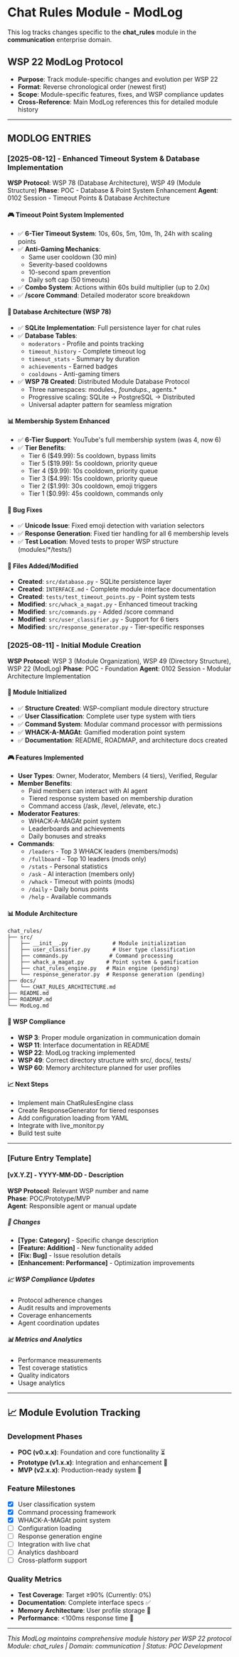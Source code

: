 # Chat Rules Module - ModLog

This log tracks changes specific to the **chat_rules** module in the **communication** enterprise domain.

## WSP 22 ModLog Protocol
- **Purpose**: Track module-specific changes and evolution per WSP 22
- **Format**: Reverse chronological order (newest first)
- **Scope**: Module-specific features, fixes, and WSP compliance updates
- **Cross-Reference**: Main ModLog references this for detailed module history

---

## MODLOG ENTRIES

### [2025-08-12] - Enhanced Timeout System & Database Implementation
**WSP Protocol**: WSP 78 (Database Architecture), WSP 49 (Module Structure)
**Phase**: POC - Database & Point System Enhancement
**Agent**: 0102 Session - Timeout Points & Database Architecture

#### 🎮 Timeout Point System Implemented
- ✅ **6-Tier Timeout System**: 10s, 60s, 5m, 10m, 1h, 24h with scaling points
- ✅ **Anti-Gaming Mechanics**: 
  - Same user cooldown (30 min)
  - Severity-based cooldowns
  - 10-second spam prevention
  - Daily soft cap (50 timeouts)
- ✅ **Combo System**: Actions within 60s build multiplier (up to 2.0x)
- ✅ **/score Command**: Detailed moderator score breakdown

#### 💾 Database Architecture (WSP 78)
- ✅ **SQLite Implementation**: Full persistence layer for chat rules
- ✅ **Database Tables**:
  - `moderators` - Profile and points tracking
  - `timeout_history` - Complete timeout log
  - `timeout_stats` - Summary by duration
  - `achievements` - Earned badges
  - `cooldowns` - Anti-gaming timers
- ✅ **WSP 78 Created**: Distributed Module Database Protocol
  - Three namespaces: modules.*, foundups.*, agents.*
  - Progressive scaling: SQLite → PostgreSQL → Distributed
  - Universal adapter pattern for seamless migration

#### 📊 Membership System Enhanced
- ✅ **6-Tier Support**: YouTube's full membership system (was 4, now 6)
- ✅ **Tier Benefits**:
  - Tier 6 ($49.99): 5s cooldown, bypass limits
  - Tier 5 ($19.99): 5s cooldown, priority queue
  - Tier 4 ($9.99): 10s cooldown, priority queue
  - Tier 3 ($4.99): 15s cooldown, priority queue
  - Tier 2 ($1.99): 30s cooldown, emoji triggers
  - Tier 1 ($0.99): 45s cooldown, commands only

#### 🔧 Bug Fixes
- ✅ **Unicode Issue**: Fixed emoji detection with variation selectors
- ✅ **Response Generation**: Fixed tier handling for all 6 membership levels
- ✅ **Test Location**: Moved tests to proper WSP structure (modules/*/tests/)

#### 📁 Files Added/Modified
- **Created**: `src/database.py` - SQLite persistence layer
- **Created**: `INTERFACE.md` - Complete module interface documentation
- **Created**: `tests/test_timeout_points.py` - Point system tests
- **Modified**: `src/whack_a_magat.py` - Enhanced timeout tracking
- **Modified**: `src/commands.py` - Added /score command
- **Modified**: `src/user_classifier.py` - Support for 6 tiers
- **Modified**: `src/response_generator.py` - Tier-specific responses

### [2025-08-11] - Initial Module Creation
**WSP Protocol**: WSP 3 (Module Organization), WSP 49 (Directory Structure), WSP 22 (ModLog)
**Phase**: POC - Foundation
**Agent**: 0102 Session - Modular Architecture Implementation

#### 🚀 Module Initialized
- ✅ **Structure Created**: WSP-compliant module directory structure
- ✅ **User Classification**: Complete user type system with tiers
- ✅ **Command System**: Modular command processor with permissions
- ✅ **WHACK-A-MAGAt**: Gamified moderation point system
- ✅ **Documentation**: README, ROADMAP, and architecture docs created

#### 🎮 Features Implemented
- **User Types**: Owner, Moderator, Members (4 tiers), Verified, Regular
- **Member Benefits**:
  - Paid members can interact with AI agent
  - Tiered response system based on membership duration
  - Command access (/ask, /level, /elevate, etc.)
- **Moderator Features**:
  - WHACK-A-MAGAt point system
  - Leaderboards and achievements
  - Daily bonuses and streaks
- **Commands**:
  - `/leaders` - Top 3 WHACK leaders (members/mods)
  - `/fullboard` - Top 10 leaders (mods only)
  - `/stats` - Personal statistics
  - `/ask` - AI interaction (members only)
  - `/whack` - Timeout with points (mods)
  - `/daily` - Daily bonus points
  - `/help` - Available commands

#### 📊 Module Architecture
```
chat_rules/
├── src/
│   ├── __init__.py              # Module initialization
│   ├── user_classifier.py       # User type classification
│   ├── commands.py             # Command processing
│   ├── whack_a_magat.py       # Point system & gamification
│   ├── chat_rules_engine.py   # Main engine (pending)
│   └── response_generator.py  # Response generation (pending)
├── docs/
│   └── CHAT_RULES_ARCHITECTURE.md
├── README.md
├── ROADMAP.md
└── ModLog.md
```

#### 🎯 WSP Compliance
- **WSP 3**: Proper module organization in communication domain
- **WSP 11**: Interface documentation in README
- **WSP 22**: ModLog tracking implemented
- **WSP 49**: Correct directory structure with src/, docs/, tests/
- **WSP 60**: Memory architecture planned for user profiles

#### 📈 Next Steps
- Implement main ChatRulesEngine class
- Create ResponseGenerator for tiered responses
- Add configuration loading from YAML
- Integrate with live_monitor.py
- Build test suite

---

### [Future Entry Template]

#### [vX.Y.Z] - YYYY-MM-DD - Description
**WSP Protocol**: Relevant WSP number and name  
**Phase**: POC/Prototype/MVP  
**Agent**: Responsible agent or manual update

##### 🔧 Changes
- **[Type: Category]** - Specific change description
- **[Feature: Addition]** - New functionality added
- **[Fix: Bug]** - Issue resolution details  
- **[Enhancement: Performance]** - Optimization improvements

##### 📈 WSP Compliance Updates
- Protocol adherence changes
- Audit results and improvements
- Coverage enhancements
- Agent coordination updates

##### 📊 Metrics and Analytics
- Performance measurements
- Test coverage statistics
- Quality indicators
- Usage analytics

---

## 📈 Module Evolution Tracking

### Development Phases
- **POC (v0.x.x)**: Foundation and core functionality ⏳
- **Prototype (v1.x.x)**: Integration and enhancement 🔮  
- **MVP (v2.x.x)**: Production-ready system 🔮

### Feature Milestones
- [x] User classification system
- [x] Command processing framework
- [x] WHACK-A-MAGAt point system
- [ ] Configuration loading
- [ ] Response generation engine
- [ ] Integration with live chat
- [ ] Analytics dashboard
- [ ] Cross-platform support

### Quality Metrics
- **Test Coverage**: Target ≥90% (Currently: 0%)
- **Documentation**: Complete interface specs ✅
- **Memory Architecture**: User profile storage 🔮
- **Performance**: <100ms response time 🔮

---

*This ModLog maintains comprehensive module history per WSP 22 protocol*  
*Module: chat_rules | Domain: communication | Status: POC Development*